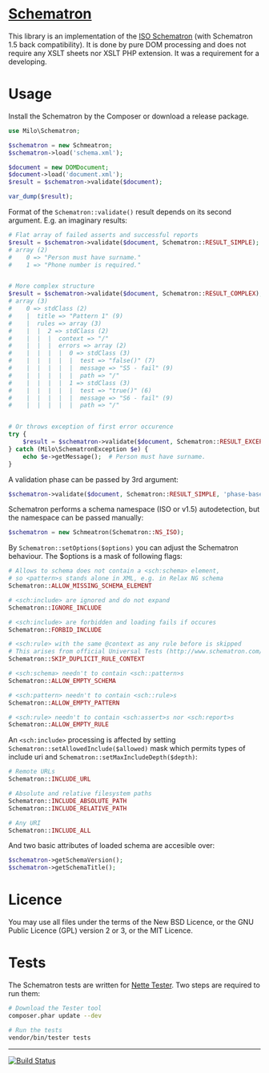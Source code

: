 [Schematron](https://github.com/milo/schematron/blob/master/Schematron.php)
===========================================================================
This library is an implementation of the [ISO Schematron](http://www.schematron.com/spec.html) (with Schematron 1.5 back compatibility). It is done by pure DOM processing and does not require any XSLT sheets nor XSLT PHP extension. It was a requirement for a developing.


Usage
=====
Install the Schematron by the Composer or download a release package.
```php
use Milo\Schematron;

$schematron = new Schmeatron;
$schematron->load('schema.xml');

$document = new DOMDocument;
$document->load('document.xml');
$result = $schematron->validate($document);

var_dump($result);
```


Format of the `Schematron::validate()` result depends on its second argument. E.g. an imaginary results:
```php
# Flat array of failed asserts and successful reports
$result = $schematron->validate($document, Schematron::RESULT_SIMPLE);   # default
# array (2)
#    0 => "Person must have surname."
#    1 => "Phone number is required."


# More complex structure
$result = $schematron->validate($document, Schematron::RESULT_COMPLEX);
# array (3)
#    0 => stdClass (2)
#    |  title => "Pattern 1" (9)
#    |  rules => array (3)
#    |  |  2 => stdClass (2)
#    |  |  |  context => "/"
#    |  |  |  errors => array (2)
#    |  |  |  |  0 => stdClass (3)
#    |  |  |  |  |  test => "false()" (7)
#    |  |  |  |  |  message => "S5 - fail" (9)
#    |  |  |  |  |  path => "/"
#    |  |  |  |  1 => stdClass (3)
#    |  |  |  |  |  test => "true()" (6)
#    |  |  |  |  |  message => "S6 - fail" (9)
#    |  |  |  |  |  path => "/"


# Or throws exception of first error occurence
try {
    $result = $schematron->validate($document, Schematron::RESULT_EXCEPTION);
} catch (Milo\SchematronException $e) {
    echo $e->getMessage();  # Person must have surname.
}
```


A validation phase can be passed by 3rd argument:
```php
$schematron->validate($document, Schematron::RESULT_SIMPLE, 'phase-base-rules');
```


Schematron performs a schema namespace (ISO or v1.5) autodetection, but the namespace can be passed manually:
```php
$schematron = new Schmeatron(Schematron::NS_ISO);
```


By `Schematron::setOptions($options)` you can adjust the Schematron behaviour. The $options is a mask of following flags:
```php
# Allows to schema does not contain a <sch:schema> element,
# so <pattern>s stands alone in XML, e.g. in Relax NG schema
Schematron::ALLOW_MISSING_SCHEMA_ELEMENT

# <sch:include> are ignored and do not expand
Schematron::IGNORE_INCLUDE

# <sch:include> are forbidden and loading fails if occures
Schematron::FORBID_INCLUDE

# <sch:rule> with the same @context as any rule before is skipped
# This arises from official Universal Tests (http://www.schematron.com/validators/universalTests.sch)
Schematron::SKIP_DUPLICIT_RULE_CONTEXT

# <sch:schema> needn't to contain <sch::pattern>s
Schematron::ALLOW_EMPTY_SCHEMA

# <sch:pattern> needn't to contain <sch::rule>s
Schematron::ALLOW_EMPTY_PATTERN

# <sch:rule> needn't to contain <sch:assert>s nor <sch:report>s
Schematron::ALLOW_EMPTY_RULE
```


An `<sch:include>` processing is affected by setting `Schematron::setAllowedInclude($allowed)` mask which permits types of include uri and `Schematron::setMaxIncludeDepth($depth)`:
```php
# Remote URLs
Schematron::INCLUDE_URL

# Absolute and relative filesystem paths
Schematron::INCLUDE_ABSOLUTE_PATH
Schematron::INCLUDE_RELATIVE_PATH

# Any URI
Schematron::INCLUDE_ALL
```


And two basic attributes of loaded schema are accesible over:
```php
$schematron->getSchemaVersion();
$schematron->getSchemaTitle();
```



Licence
=======
You may use all files under the terms of the New BSD Licence, or the GNU Public Licence (GPL) version 2 or 3, or the MIT Licence.



Tests
=====
The Schematron tests are written for [Nette Tester](https://github.com/nette/tester). Two steps are required to run them:
```sh
# Download the Tester tool
composer.phar update --dev

# Run the tests
vendor/bin/tester tests
```



------

[![Build Status](https://travis-ci.org/milo/schematron.png?branch=master)](https://travis-ci.org/milo/schematron)

